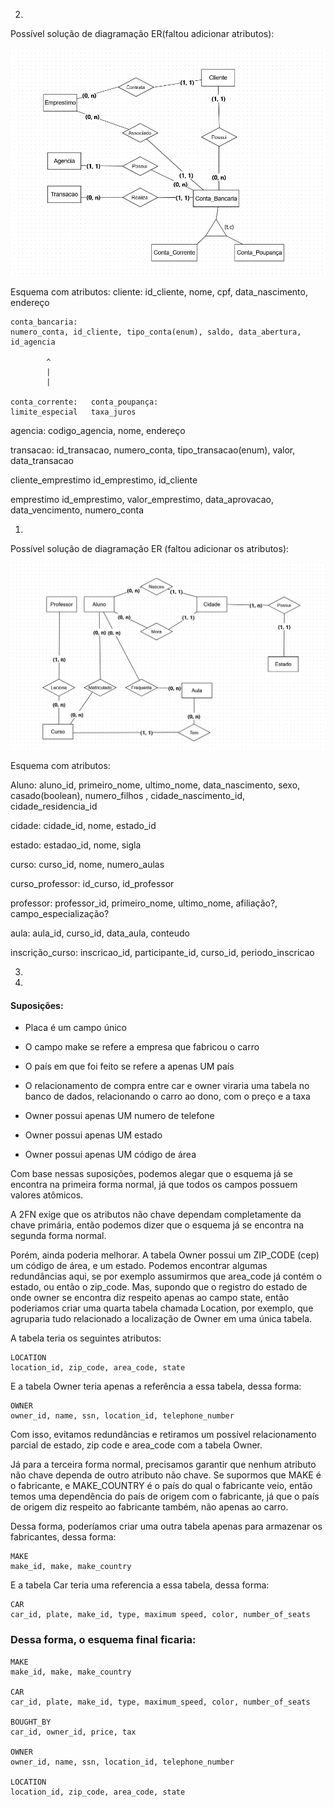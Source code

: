 2. 
Possível solução de diagramação ER(faltou adicionar atributos): 

![alt text](exe2.png)

Esquema com atributos:
cliente:
id_cliente, nome, cpf, data_nascimento, endereço

```  
conta_bancaria:
numero_conta, id_cliente, tipo_conta(enum), saldo, data_abertura, id_agencia

		^ 
		| 
		| 

conta_corrente:   conta_poupança:
limite_especial   taxa_juros 
```

agencia:
codigo_agencia, nome, endereço

transacao:
id_transacao, numero_conta, tipo_transacao(enum), valor, data_transacao

cliente_emprestimo
id_emprestimo, id_cliente

emprestimo
id_emprestimo, valor_emprestimo, data_aprovacao, data_vencimento, numero_conta


1. 
Possível solução de diagramação ER (faltou adicionar os atributos):

![alt text](exe1.png)

Esquema com atributos:

Aluno:
aluno_id, primeiro_nome, ultimo_nome, data_nascimento, sexo, casado(boolean), 
numero_filhos , cidade_nascimento_id, cidade_residencia_id

cidade:
cidade_id, nome, estado_id

estado:
estadao_id, nome, sigla

curso:
curso_id, nome, numero_aulas 

curso_professor:
id_curso, id_professor

professor:
professor_id, primeiro_nome, ultimo_nome, afiliação?, campo_especialização?

aula:
aula_id, curso_id, data_aula, conteudo

inscrição_curso:
inscricao_id, participante_id, curso_id, periodo_inscricao


3. 

4. 

#### Suposições:

- Placa é um campo único

- O campo make se refere a empresa que fabricou o carro
- O país em que foi feito se refere a apenas UM país
- O relacionamento de compra entre car e owner viraria uma tabela no banco de dados, relacionando o carro ao dono, com o preço e a taxa 
- Owner possui apenas UM numero de telefone 
- Owner possui apenas UM estado 
- Owner possui apenas UM código de área

Com base nessas suposições, podemos alegar que o esquema já se encontra na primeira forma normal, já que todos os campos possuem valores atômicos.

A 2FN exige que os atributos não chave dependam completamente da chave primária, então podemos dizer que o esquema já se encontra na segunda forma normal. 

Porém, ainda poderia melhorar. A tabela Owner possui um ZIP_CODE (cep) um código de área, e um estado. Podemos encontrar algumas redundâncias aqui, se por exemplo assumirmos que area_code já contém o estado, ou então o zip_code. Mas, supondo que o registro do estado de onde owner se encontra diz respeito apenas ao campo state, então poderiamos criar uma quarta tabela chamada Location, por exemplo, que agruparia tudo relacionado a localização de Owner em uma única tabela. 

A tabela teria os seguintes atributos:

```
LOCATION
location_id, zip_code, area_code, state
```

E a tabela Owner teria apenas a referência a essa tabela, dessa forma:

```
OWNER 
owner_id, name, ssn, location_id, telephone_number
``` 

Com isso, evitamos redundâncias e retiramos um possível relacionamento parcial de estado, zip code e area_code com a tabela Owner. 


Já para a terceira forma normal, precisamos garantir que nenhum atributo não chave dependa de outro atributo não chave. Se supormos que MAKE é o fabricante, e MAKE_COUNTRY é o país do qual o fabricante veio, então temos uma dependência do país de origem com o fabricante, já que o país de origem diz respeito ao fabricante também, não apenas ao carro. 

Dessa forma, poderíamos criar uma outra tabela apenas para armazenar os fabricantes, dessa forma:

```
MAKE
make_id, make, make_country 
```

E a tabela Car teria uma referencia a essa tabela, dessa forma:

```
CAR
car_id, plate, make_id, type, maximum speed, color, number_of_seats
```

### Dessa forma, o esquema final ficaria:

```
MAKE
make_id, make, make_country 

CAR
car_id, plate, make_id, type, maximum_speed, color, number_of_seats

BOUGHT_BY
car_id, owner_id, price, tax

OWNER 
owner_id, name, ssn, location_id, telephone_number

LOCATION
location_id, zip_code, area_code, state
```